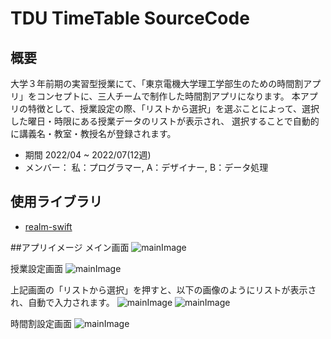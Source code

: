 # TDU TimeTable SourceCode

## 概要
大学３年前期の実習型授業にて、「東京電機大学理工学部生のための時間割アプリ」をコンセプトに、三人チームで制作した時間割アプリになります。
本アプリの特徴として、授業設定の際、「リストから選択」を選ぶことによって、選択した曜日・時限にある授業データのリストが表示され、
選択することで自動的に講義名・教室・教授名が登録されます。

* 期間    2022/04 ~ 2022/07(12週)
* メンバー： 私：プログラマー, A：デザイナー, B：データ処理

## 使用ライブラリ
* [realm-swift](https://github.com/realm/realm-swift)

##アプリイメージ
メイン画面
![mainImage](https://github.com/clanya/ImageStorage/blob/main/TDU_Timetable/main.png)
<br />

授業設定画面
![mainImage](https://github.com/clanya/ImageStorage/blob/main/TDU_Timetable/classSettings.png)
<br />

上記画面の「リストから選択」を押すと、以下の画像のようにリストが表示され、自動で入力されます。
![mainImage](https://github.com/clanya/ImageStorage/blob/main/TDU_Timetable/classDataList.png)
![mainImage](https://github.com/clanya/ImageStorage/blob/main/TDU_Timetable/Input_Auto.png)
<br />

時間割設定画面
![mainImage](https://github.com/clanya/ImageStorage/blob/main/TDU_Timetable/timetableSettings.png)
